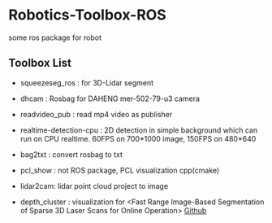 # Robotics-Toolbox-ROS

some ros package for robot

## Toolbox List

- squeezeseg_ros : for 3D-Lidar segment
-  dhcam : Rosbag for DAHENG mer-502-79-u3 camera
-  readvideo_pub : read mp4 video as publisher
- realtime-detection-cpu : 2D detection in simple background which can run on CPU realtime. 60FPS on 700\*1000 image, 150FPS on  480\*640
- bag2txt : convert rosbag to txt
- pcl_show : not ROS package, PCL visualization cpp(cmake)
- lidar2cam: lidar point cloud project to image

- depth_cluster : visualization for \<Fast Range Image-Based Segmentation of Sparse 3D Laser Scans for Online Operation\> [Github](https://github.com/PRBonn/depth_clustering)